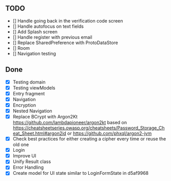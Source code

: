 ## TODO

- [] Handle going back in the verification code screen
- [] Handle autofocus on text fields
- [] Add Splash screen
- [] Handle register with previous email
- [] Replace SharedPreference with ProtoDataStore
- [] Room
- [] Navigation testing

## Done

- [x] Testing domain
- [x] Testing viewModels
- [x] Entry fragment
- [x] Navigation
- [x] Encryption
- [x] Nested Navigation
- [x] Replace BCrypt with Argon2Kt https://github.com/lambdapioneer/argon2kt based on
  https://cheatsheetseries.owasp.org/cheatsheets/Password_Storage_Cheat_Sheet.html#argon2id or
  https://github.com/phxql/argon2-jvm
- [x] Check best practices for either creating a cipher every time or reuse the old one
- [x] Login
- [x] Improve UI
- [x] Unify Result class
- [x] Error Handling
- [x] Create model for UI state similar to LoginFormState in d5af9968
